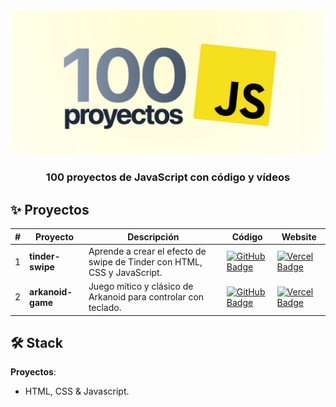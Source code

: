 <div align="center">
    <a href="https://www.javascript100.dev">
    <img src="./web/readme.jpg" />
    </a>
  <h3>
    <strong>100 proyectos de JavaScript con código y vídeos</strong>
  </h3>
</div>

<p></p>

## ✨ Proyectos

| #   | Proyecto          | Descripción                                                              | Código                                                                                                                                                                                    | Website                                                                                                                                                 |
| --- | ----------------- | ------------------------------------------------------------------------ | ----------------------------------------------------------------------------------------------------------------------------------------------------------------------------------------- | ------------------------------------------------------------------------------------------------------------------------------------------------------- |
| 1   | **tinder-swipe**  | Aprende a crear el efecto de swipe de Tinder con HTML, CSS y JavaScript. | [![GitHub Badge](https://img.shields.io/badge/Código-181717?logo=github&logoColor=fff&style=flat-square)](https://github.com/midudev/javascript-100-proyectos/tree/main/01-tinder-swipe)  | [![Vercel Badge](https://img.shields.io/badge/Website-000?logo=vercel&logoColor=fff&style=flat-square)](https://www.javascript100.dev/01-tinder-swipe)  |
| 2   | **arkanoid-game** | Juego mítico y clásico de Arkanoid para controlar con teclado.           | [![GitHub Badge](https://img.shields.io/badge/Código-181717?logo=github&logoColor=fff&style=flat-square)](https://github.com/midudev/javascript-100-proyectos/tree/main/02-arkanoid-game) | [![Vercel Badge](https://img.shields.io/badge/Website-000?logo=vercel&logoColor=fff&style=flat-square)](https://www.javascript100.dev/02-arkanoid-game) |

## 🛠️ Stack

**Proyectos**:

- HTML, CSS & Javascript.

